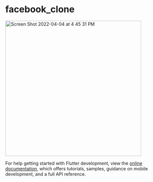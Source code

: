 # facebook_clone


<img width="426" alt="Screen Shot 2022-04-04 at 4 45 31 PM" src="https://user-images.githubusercontent.com/32479488/161581996-e9b4b478-d2ef-4e56-9d39-52241121de54.png">




For help getting started with Flutter development, view the
[online documentation](https://docs.flutter.dev/), which offers tutorials,
samples, guidance on mobile development, and a full API reference.
